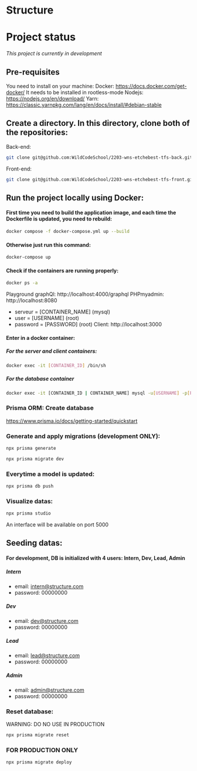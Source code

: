 # Structure

# Project status

*This project is currently in development*

## Pre-requisites

You need to install on your machine:
Docker: https://docs.docker.com/get-docker/ It needs to be installed in rootless-mode
Nodejs: https://nodejs.org/en/download/
Yarn:  https://classic.yarnpkg.com/lang/en/docs/install/#debian-stable

## Create a directory. In this directory, clone both of the repositories:

Back-end: 
```sh
git clone git@github.com:WildCodeSchool/2203-wns-etchebest-tfs-back.git
``` 

Front-end:
```sh
git clone git@github.com:WildCodeSchool/2203-wns-etchebest-tfs-front.git
``` 


## Run the project locally using Docker:

#### First time you need to build the application image, and each time the Dockerfile is updated, you need to rebuild:

```sh   
docker compose -f docker-compose.yml up --build
```
#### Otherwise just run this command:

```sh
docker-compose up
```

#### Check if the containers are running properly:
```sh
docker ps -a
```

Playground graphQl: http://localhost:4000/graphql
PHPmyadmin: http://localhost:8080
  - serveur = [CONTAINER_NAME] (mysql)
  - user = [USERNAME] (root)
  - password = [PASSWORD] (root)
Client: http://localhost:3000

#### Enter in a docker container:

##### For the server and client containers:
```sh
docker exec -it [CONTAINER_ID] /bin/sh
```

##### For the database container
```sh  
docker exec -it [CONTAINER_ID | CONTAINER_NAME] mysql -u[USERNAME] -p[PASSWORD]
```

### Prisma ORM: Create database
https://www.prisma.io/docs/getting-started/quickstart

### Generate and apply migrations (development ONLY):
```sh
npx prisma generate
```

```sh
npx prisma migrate dev
```

### Everytime a model is updated:

```sh
npx prisma db push
```

### Visualize datas:
```sh
npx prisma studio
```
An interface will be available on port 5000


## Seeding datas:

#### For development, DB is initialized with 4 users: Intern, Dev, Lead, Admin

##### Intern
- email: intern@structure.com
- password: 00000000
##### Dev
- email: dev@structure.com
- password: 00000000
##### Lead
- email: lead@structure.com
- password: 00000000
##### Admin
- email: admin@structure.com
- password: 00000000


### Reset database:

WARNING: DO NO USE IN PRODUCTION
```sh
npx prisma migrate reset
```


### FOR PRODUCTION ONLY
```sh
npx prisma migrate deploy
```

